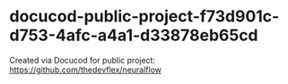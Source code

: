 # docucod-public-project-f73d901c-d753-4afc-a4a1-d33878eb65cd
Created via Docucod for public project: https://github.com/thedevflex/neuralflow
